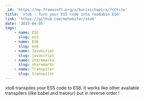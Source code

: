 ```yaml
---
_id: 'https://my.framasoft.org/u/borisschapira/?cCtczw'
title: 'xto6 : Turn your ES5 code into readable ES6'
link: 'https://github.com/mohebifar/xto6'
date: '2015-04-05'
tags:
    - name: ES5
      slug: es5
    - name: ES6
      slug: es6
    - name: JavaScript
      slug: javascript
    - name: sharemarks
      slug: sharemarks
    - name: Transpiler
      slug: transpiler
---
```


<div class="markdown"><p>xto6 transpiles your ES5 code to ES6. It works like other available transpilers (like babel and traceur) but in reverse order !
</p></div>
